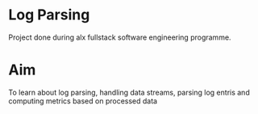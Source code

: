 # Log Parsing

Project done during alx fullstack software engineering programme.

# Aim

To learn about log parsing, handling data streams, parsing log entris and
computing metrics based on processed data
